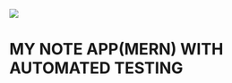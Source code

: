  ![](https://github.com/ekpangmichael/github-ci/workflows/CI/badge.svg)

# MY NOTE APP(MERN) WITH AUTOMATED TESTING


